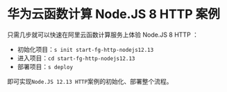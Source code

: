 # 华为云函数计算 Node.JS 8 HTTP 案例

只需几步就可以快速在阿里云函数计算服务上体验 Node.JS 8 HTTP ：

- 初始化项目：`s init start-fg-http-nodejs12.13`
- 进入项目：`cd start-fg-http-nodejs12.13`
- 部署项目：`s deploy`

即可实现`Node.JS 12.13 HTTP`案例的初始化、部署整个流程。